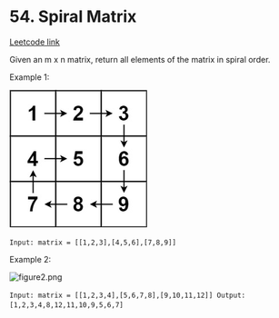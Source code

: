 # 54. Spiral Matrix
[Leetcode link](https://leetcode.com/problems/spiral-matrix/)

Given an m x n matrix, return all elements of the matrix in spiral order.

Example 1:

![img.png](img.png)

`Input: matrix = [[1,2,3],[4,5,6],[7,8,9]]
`

Example 2:

![figure2.png](https://assets.leetcode.com/uploads/2020/11/13/spiral.jpg)

`Input: matrix = [[1,2,3,4],[5,6,7,8],[9,10,11,12]]
Output: [1,2,3,4,8,12,11,10,9,5,6,7]`
